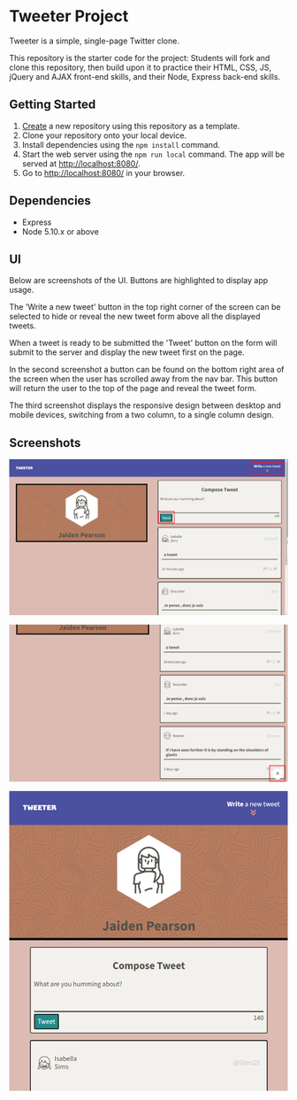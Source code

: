 # Tweeter Project

Tweeter is a simple, single-page Twitter clone.

This repository is the starter code for the project: Students will fork and clone this repository, then build upon it to practice their HTML, CSS, JS, jQuery and AJAX front-end skills, and their Node, Express back-end skills.

## Getting Started

1. [Create](https://docs.github.com/en/repositories/creating-and-managing-repositories/creating-a-repository-from-a-template) a new repository using this repository as a template.
2. Clone your repository onto your local device.
3. Install dependencies using the `npm install` command.
3. Start the web server using the `npm run local` command. The app will be served at <http://localhost:8080/>.
4. Go to <http://localhost:8080/> in your browser.

## Dependencies

- Express
- Node 5.10.x or above

## UI

Below are screenshots of the UI. Buttons are highlighted to display app usage.

The 'Write a new tweet' button in the top right corner of the screen can be selected to hide or reveal the new tweet form above all the displayed tweets.

When a tweet is ready to be submitted the 'Tweet' button on the form will submit to the server and display the new tweet first on the page.

In the second screenshot a button can be found on the bottom right area of the screen when the user has scrolled away from the nav bar. This button will return the user to the top of the page and reveal the tweet form.

The third screenshot displays the responsive design between desktop and mobile devices, switching from a two column, to a single column design.

## Screenshots

!["Screenshot of the page on load with highlights"](https://github.com/Jaidenpearson/Tweeter/blob/master/docs/Highlighted%20buttons.png?raw=true)

!["Image of highlighted return button at bottom of page"](https://github.com/Jaidenpearson/Tweeter/blob/master/docs/Highlighted%20return%20button.png?raw=true)

!["Image displaying responsive design scaled for smaller devices"](https://github.com/Jaidenpearson/Tweeter/blob/master/docs/Responsive%20design.png?raw=true)
